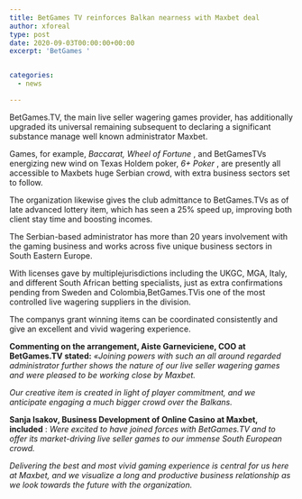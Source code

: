 ```yaml
---
title: BetGames TV reinforces Balkan nearness with Maxbet deal
author: xforeal 
type: post
date: 2020-09-03T00:00:00+00:00
excerpt: 'BetGames '


categories:
  - news

---
```

BetGames.TV, the main live seller wagering games provider, has additionally upgraded its universal remaining subsequent to declaring a significant substance manage well known administrator Maxbet. 

Games, for example, _Baccarat, Wheel of Fortune_ , and BetGamesTVs energizing new wind on Texas Holdem poker, _6+ Poker_ , are presently all accessible to Maxbets huge Serbian crowd, with extra business sectors set to follow. 

The organization likewise gives the club admittance to BetGames.TVs as of late advanced lottery item, which has seen a 25&percnt; speed up, improving both client stay time and boosting incomes. 

The Serbian-based administrator has more than 20 years involvement with the gaming business and works across five unique business sectors in South Eastern Europe. 

With licenses gave by multiplejurisdictions including the UKGC, MGA, Italy, and different South African betting specialists, just as extra confirmations pending from Sweden and Colombia,BetGames.TVis one of the most controlled live wagering suppliers in the division. 

The companys grant winning items can be coordinated consistently and give an excellent and vivid wagering experience. 

**Commenting on the arrangement, Aiste Garneviciene, COO at BetGames.TV stated:** _&#171;Joining powers with such an all around regarded administrator further shows the nature of our live seller wagering games and were pleased to be working close by Maxbet._ 

_Our creative item is created in light of player commitment, and we anticipate engaging a much bigger crowd over the Balkans._ 

**Sanja Isakov, Business Development of Online Casino at Maxbet,**  **included** : _Were excited to have joined forces with BetGames.TV and to offer its market-driving live seller games to our immense South European crowd._ 

_Delivering the best and most vivid gaming experience is central for us here at Maxbet, and we visualize a long and productive business relationship as we look towards the future with the organization._